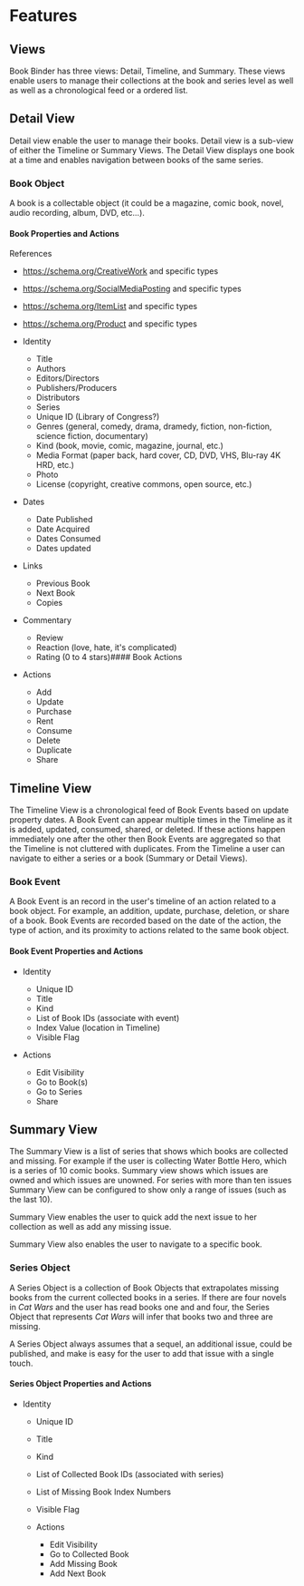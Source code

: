# Features

## Views

 Book Binder has three views: Detail, Timeline, and Summary. These views enable
 users to manage their collections at the book and series level as well as well
 as a chronological feed or a ordered list.
## Detail View

 Detail view enable the user to manage their books. Detail view is a sub-view of
 either the Timeline or Summary Views. The Detail View displays one book at a
 time and enables navigation between books of the same series.

### Book Object

 A book is a collectable object (it could be a magazine, comic book, novel,
 audio recording, album, DVD, etc...).

#### Book Properties and Actions

References

* https://schema.org/CreativeWork and specific types
* https://schema.org/SocialMediaPosting and specific types
* https://schema.org/ItemList and specific types
* https://schema.org/Product and specific types

* Identity
  * Title
  * Authors
  * Editors/Directors
  * Publishers/Producers
  * Distributors
  * Series
  * Unique ID (Library of Congress?)
  * Genres (general, comedy, drama, dramedy, fiction, non-fiction, science
    fiction, documentary)
  * Kind (book, movie, comic, magazine, journal, etc.)
  * Media Format (paper back, hard cover, CD, DVD, VHS, Blu-ray 4K HRD, etc.)
  * Photo
  * License (copyright, creative commons, open source, etc.)

* Dates
  * Date Published
  * Date Acquired
  * Dates Consumed
  * Dates updated

* Links
  * Previous Book
  * Next Book
  * Copies

* Commentary
  * Review
  * Reaction (love, hate, it's complicated)
  * Rating (0 to 4 stars)#### Book Actions

* Actions
  * Add
  * Update
  * Purchase
  * Rent
  * Consume
  * Delete
  * Duplicate
  * Share

## Timeline View

 The Timeline View is a chronological feed of Book Events based on update
 property dates. A Book Event can appear multiple times in the Timeline as it is
 added, updated, consumed, shared, or deleted. If these actions happen
 immediately one after the other then Book Events are aggregated so that the
 Timeline is not cluttered with duplicates. From the Timeline a user can
 navigate to either a series or a book (Summary or Detail Views).

### Book Event

 A Book Event is an record in the user's timeline of an action related to a book
 object. For example, an addition, update, purchase, deletion, or share of a
 book. Book Events are recorded based on the date of the action, the type of
 action, and its proximity to actions related to the same book object.

#### Book Event Properties and Actions

* Identity
  * Unique ID
  * Title
  * Kind
  * List of Book IDs (associate with event)
  * Index Value (location in Timeline)
  * Visible Flag

* Actions
  * Edit Visibility
  * Go to Book(s)
  * Go to Series
  * Share

## Summary View

The Summary View is a list of series that shows which books are collected and
missing. For example if the user is collecting Water Bottle Hero, which is a
series of 10 comic books. Summary view shows which issues are owned and
which issues are unowned. For series with more than ten issues Summary View
can be configured to show only a range of issues (such as the last 10).

Summary View enables the user to quick add the next issue to her collection as
well as add any missing issue.

Summary View also enables the user to navigate to a specific book.

### Series Object

A Series Object is a collection of Book Objects that extrapolates missing
books from the current collected books in a series. If there are four novels
in _Cat Wars_ and the user has read books one and and four, the Series Object
that represents _Cat Wars_ will infer that books two and three are missing.

A Series Object always assumes that a sequel, an additional issue, could be
published, and make is easy for the user to add that issue with a single
touch.

#### Series Object Properties and Actions

* Identity
  * Unique ID
  * Title
  * Kind
  * List of Collected Book IDs (associated with series)
  * List of Missing Book Index Numbers
  * Visible Flag

  * Actions
    * Edit Visibility
    * Go to Collected Book
    * Add Missing Book
    * Add Next Book